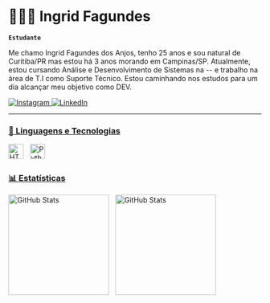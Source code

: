 # 👩🏻‍💻 Ingrid Fagundes 

**`Estudante`**

Me chamo Ingrid Fagundes dos Anjos, tenho 25 anos e sou natural de Curitiba/PR mas estou há 3 anos morando em Campinas/SP. Atualmente, estou cursando Análise e Desenvolvimento de Sistemas na -- e trabalho na área de T.I como Suporte Técnico. Estou caminhando nos estudos para um dia alcançar meu objetivo como DEV.  

<p align="left">
    <a href="https://www.instagram.com/_ingridfagundes/">
      <img
        alt="Instagram"
         title="Meu Instagram"
          src="https://img.shields.io/badge/Instagram-E4405F?style=for-the-badge&logo=instagram&logoColor=white"
    />
    </a>
    <a href="[https://www.linkedin.com/in/seu_usuario/](https://www.linkedin.com/in/ingrid-fagundes-932841148?utm_source=share&utm_campaign=share_via&utm_content=profile&utm_medium=ios_app )" target="_blank">
    <img 
      alt="LinkedIn" 
      title="Conecte-se comigo no LinkedIn" 
      src="https://img.shields.io/badge/LinkedIn-0077B5?style=for-the-badge&logo=linkedin&logoColor=white"
    />
</p>

---

### 🤖 Linguagens e Tecnologias

<img 
    align="left" 
    alt="HTML"
    title="HTML" 
    width="30px" 
    style="padding-right: 10px;" 
    src="https://cdn.jsdelivr.net/gh/devicons/devicon@latest/icons/html5/html5-original.svg" 
/>
<img 
    align="left" 
    alt="Python" 
    title="Python"
    width="30px" 
    style="padding-right: 10px;" 
    src="https://cdn.jsdelivr.net/gh/devicons/devicon@latest/icons/python/python-original.svg" 
/>

<br/>
<br/>

### 📊 Estatísticas

<p>
  <img 
    align="left" 
    alt="GitHub Stats" 
    height="200" 
    style="padding-right: 10px;" 
    src="https://github-readme-stats.vercel.app/api?username=ingridfagundes&show_icons=true&theme=tokyonight&include_all_commits=true&locale=pt-br" 
  />

<img 
      align="left" 
      alt="GitHub Stats" 
      height="200" 
      src="https://github-readme-stats.vercel.app/api/top-langs/?username=ingridfagundes&theme=tokyonight&layout=compact&custom_title=Tecnologias&langs_count=9" 
  />

</p>
